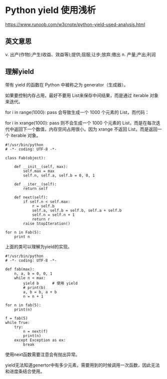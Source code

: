 # Python yield 使用浅析
https://www.runoob.com/w3cnote/python-yield-used-analysis.html

## 英文意思
v.
出产(作物);产生(收益、效益等);提供;屈服;让步;放弃;缴出
n.
产量;产出;利润

## 理解yield
带有 yield 的函数在 Python 中被称之为 generator（生成器）。

如果要控制内存占用，最好不要用 List来保存中间结果，而是通过 iterable 对象来迭代。

for i in range(1000): pass
会导致生成一个 1000 个元素的 List，而代码：

for i in xrange(1000): pass
则不会生成一个 1000 个元素的 List，而是在每次迭代中返回下一个数值，内存空间占用很小。因为 xrange 不返回 List，而是返回一个 iterable 对象。

```
#!/usr/bin/python
# -*- coding: UTF-8 -*-
 
class Fab(object): 
 
    def __init__(self, max): 
        self.max = max 
        self.n, self.a, self.b = 0, 0, 1 
 
    def __iter__(self): 
        return self 
 
    def next(self): 
        if self.n < self.max: 
            r = self.b 
            self.a, self.b = self.b, self.a + self.b 
            self.n = self.n + 1 
            return r 
        raise StopIteration()
 
for n in Fab(5): 
    print n
```
上面的类可以理解为yield的实现。
```
#!/usr/bin/python
# -*- coding: UTF-8 -*-
 
def fab(max): 
    n, a, b = 0, 0, 1 
    while n < max: 
        yield b      # 使用 yield
        # print(b) 
        a, b = b, a + b 
        n = n + 1
 
for n in fab(5): 
    print(n)

f = fab(5)
while True:
	try:
		n = next(f)
		print(n)
	except Exception as ex:
        break
```
使用next函数需要注意会有抛出异常。

yield无法知道genertor中有多少元素，需要用到的时候调用一次函数，因此无法和进度条结合使用。

